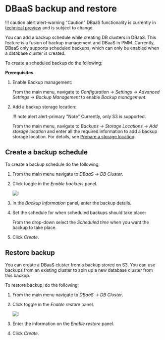 # DBaaS backup and restore

!!! caution alert alert-warning "Caution"
DBaaS functionality is currently in [technical preview](../details/glossary.md#technical-preview) and is subject to change.

You can add a backup schedule while creating DB clusters in DBaaS. This feature is a fusion of backup management and DBaaS in PMM. Currently, DBaaS only supports scheduled backups, which can only be enabled when a database cluster is created.

To create a scheduled backup do the following:

**Prerequisites**

1. Enable Backup management:

   From the main menu, navigate to <i class="uil uil-cog"></i> _Configuration_ → <i class="uil uil-setting"></i> _Settings_ → _Advanced Settings_ → _Backup Management_ to enable _Backup management_.

2. Add a backup storage location:

   !!! note alert alert-primary "Note"
   Currently, only S3 is supported.

   From the main menu, navigate to _Backups → Storage Locations → Add storage location_ and enter all the required information to add a backup storage location. For details, see [Prepare a storage location](../get-started/backup/prepare_storage_location.md).

## Create a backup schedule

To create a backup schedule do the following:

1. From the main menu navigate to <i class="uil uil-database"></i> _DBaaS_ → _DB Cluster_.

2. Click <i class="uil uil-toggle-off"></i> toggle in the _Enable backups_ panel.

   ![!](../images/PMM_DBaaS_Backup.png)

3. In the _Backup Information_ panel, enter the backup details.

4. Set the schedule for when scheduled backups should take place:

   From the drop-down select the _Scheduled time_ when you want the backup to take place.

5. Click _Create_.

## Restore backup

You can create a DBaaS cluster from a backup stored on S3. You can use backups from an existing cluster to spin up a new database cluster from this backup.

To restore backup, do the following:

1. From the main menu navigate to <i class="uil uil-database"></i> _DBaaS_ → _DB Cluster_.

2. Click <i class="uil uil-toggle-off"></i> toggle in the _Enable restore_ panel.

   ![!](../images/PMM_DBaaS_restore.png)

3. Enter the information on the _Enable restore_ panel.

4. Click _Create_.
